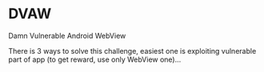 # DVAW
Damn Vulnerable Android WebView

There is 3 ways to solve this challenge, easiest one is exploiting vulnerable part of app (to get reward, use only WebView one)...
